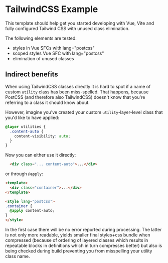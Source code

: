# TailwindCSS Example

This template should help get you started developing with Vue, Vite and fully configured Tailwind CSS with unused class elimination.

The following elements are tested:

- styles in Vue SFCs with lang="postcss"
- scoped styles Vue SFC with lang="postcss"
- elimination of unused classes

## Indirect benefits

When using TailwindCSS classes directly it is hard to spot if a name of custom `utility` class has been miss-spelled. That happens, because PostCSS (and therefore also TailwindCSS) doesn't know that you're referring to a class it should know about.

However, imagine you've created your custom `utility`-layer-level class that you'd like to have applied:

```css
@layer utilities {
  .content-auto {
    content-visibility: auto;
  }
}
```

Now you can either use it directly:

```html
  <div class="... content-auto">...</div>
```

or through `@apply`:

```html
<template>
  <div class="container">...</div>
</template>

<style lang="postcss">
.container {
  @apply content-auto;
}
</style>
```

In the first case there will be no error reported during processing. The latter is not only more readable, yields smaller final styles+css bundle when compressed (because of ordering of layered classes which results in repeatable blocks in definitions which in turn compresses better) but also is being checked during build preventing you from misspelling your utility class name.
